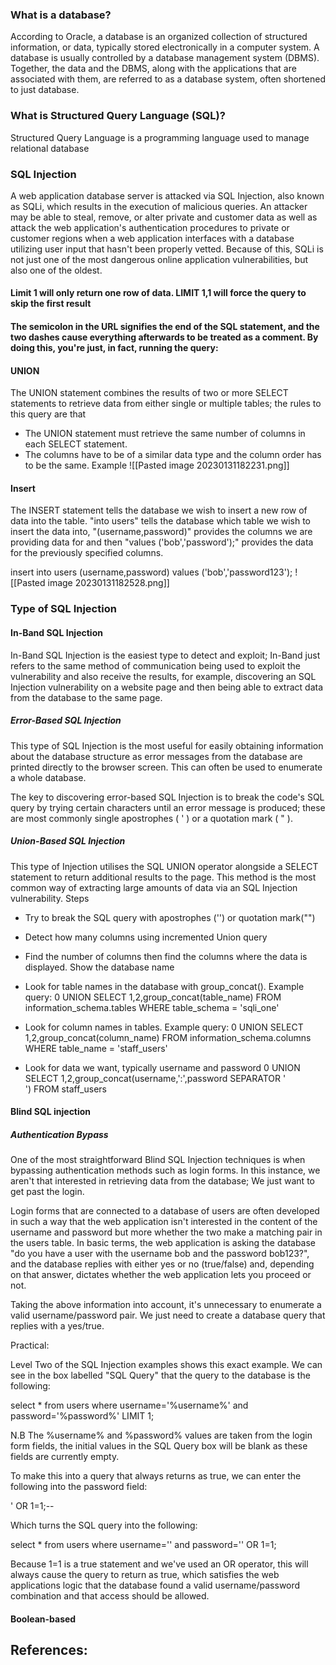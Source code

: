 ### What is a database?
According to Oracle, a database is an organized collection of structured information, or data, typically stored electronically in a computer system. A database is usually controlled by a database management system (DBMS). Together, the data and the DBMS, along with the applications that are associated with them, are referred to as a database system, often shortened to just database.

### What is Structured Query Language (SQL)?
Structured Query Language is a programming language used to manage relational database

### SQL Injection

A web application database server is attacked via SQL Injection, also known as SQLi, which results in the execution of malicious queries. An attacker may be able to steal, remove, or alter private and customer data as well as attack the web application's authentication procedures to private or customer regions when a web application interfaces with a database utilizing user input that hasn't been properly vetted. Because of this, SQLi is not just one of the most dangerous online application vulnerabilities, but also one of the oldest.

#### Limit 1 will only return one row of data. LIMIT 1,1 will force the query to skip the first result

#### The semicolon in the URL signifies the end of the SQL statement, and the two dashes cause everything afterwards to be treated as a comment. By doing this, you're just, in fact, running the query:

#### UNION

The UNION statement combines the results of two or more SELECT statements to retrieve data from either single or multiple tables; the rules to this query are that 
- The UNION statement must retrieve the same number of columns in each SELECT statement. 
- The columns have to be of a similar data type and the column order has to be the same. 
Example
![[Pasted image 20230131182231.png]]

#### Insert

The INSERT statement tells the database we wish to insert a new row of data into the table. "into users" tells the database which table we wish to insert the data into, "(username,password)" provides the columns we are providing data for and then "values ('bob','password');" provides the data for the previously specified columns.


insert into users (username,password) values ('bob','password123');
![[Pasted image 20230131182528.png]]


### Type of SQL Injection

#### In-Band SQL Injection

In-Band SQL Injection is the easiest type to detect and exploit; In-Band just refers to the same method of communication being used to exploit the vulnerability and also receive the results, for example, discovering an SQL Injection vulnerability on a website page and then being able to extract data from the database to the same page.


##### Error-Based SQL Injection

This type of SQL Injection is the most useful for easily obtaining information about the database structure as error messages from the database are printed directly to the browser screen. This can often be used to enumerate a whole database. 

The key to discovering error-based SQL Injection is to break the code's SQL query by trying certain characters until an error message is produced; these are most commonly single apostrophes ( ' ) or a quotation mark ( " ).

##### Union-Based SQL Injection

This type of Injection utilises the SQL UNION operator alongside a SELECT statement to return additional results to the page. This method is the most common way of extracting large amounts of data via an SQL Injection vulnerability.
Steps
- Try to break the SQL query with apostrophes ('') or quotation mark("")
- Detect how many columns using incremented Union query
- Find the number of columns then find the columns where the data is displayed. Show the database name
- Look for table names in the database with group_concat(). Example query:
0 UNION SELECT 1,2,group_concat(table_name) FROM information_schema.tables WHERE table_schema = 'sqli_one'
- Look for column names in tables. Example query:
0 UNION SELECT 1,2,group_concat(column_name) FROM information_schema.columns WHERE table_name = 'staff_users'

- Look for data we want, typically username and password
0 UNION SELECT 1,2,group_concat(username,':',password SEPARATOR '<br>') FROM staff_users

#### Blind SQL injection
##### Authentication Bypass

One of the most straightforward Blind SQL Injection techniques is when bypassing authentication methods such as login forms. In this instance, we aren't that interested in retrieving data from the database; We just want to get past the login. 


Login forms that are connected to a database of users are often developed in such a way that the web application isn't interested in the content of the username and password but more whether the two make a matching pair in the users table. In basic terms, the web application is asking the database "do you have a user with the username bob and the password bob123?", and the database replies with either yes or no (true/false) and, depending on that answer, dictates whether the web application lets you proceed or not. 


Taking the above information into account, it's unnecessary to enumerate a valid username/password pair. We just need to create a database query that replies with a yes/true.


Practical:

Level Two of the SQL Injection examples shows this exact example. We can see in the box labelled "SQL Query" that the query to the database is the following:


select * from users where username='%username%' and password='%password%' LIMIT 1;


N.B The %username% and %password% values are taken from the login form fields, the initial values in the SQL Query box will be blank as these fields are currently empty.


To make this into a query that always returns as true, we can enter the following into the password field:


' OR 1=1;--


Which turns the SQL query into the following:


select * from users where username='' and password='' OR 1=1;


Because 1=1 is a true statement and we've used an OR operator, this will always cause the query to return as true, which satisfies the web applications logic that the database found a valid username/password combination and that access should be allowed.



#### Boolean-based

References:
- 


